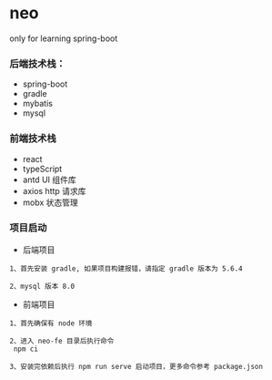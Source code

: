 # neo

only for learning spring-boot

### 后端技术栈：

- spring-boot
- gradle
- mybatis
- mysql

### 前端技术栈

- react
- typeScript
- antd UI 组件库
- axios http 请求库
- mobx 状态管理

### 项目启动

- 后端项目

```
1、首先安装 gradle, 如果项目构建报错，请指定 gradle 版本为 5.6.4

2、mysql 版本 8.0
```

- 前端项目

```
1、首先确保有 node 环境

2、进入 neo-fe 目录后执行命令
 npm ci

3、安装完依赖后执行 npm run serve 启动项目，更多命令参考 package.json

```
